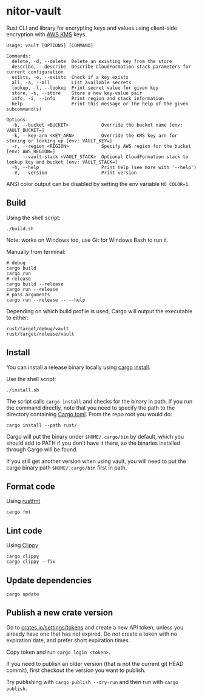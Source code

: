 # nitor-vault

Rust CLI and library for encrypting keys and values using client-side encryption
with [AWS KMS](https://aws.amazon.com/kms/) keys.

```console
Usage: vault [OPTIONS] [COMMAND]

Commands:
  delete, -d, --delete  Delete an existing key from the store
  describe, --describe  Describe CloudFormation stack parameters for current configuration
  exists, -e, --exists  Check if a key exists
  all, -a, --all        List available secrets
  lookup, -l, --lookup  Print secret value for given key
  store, -s, --store    Store a new key-value pair
  info, -i, --info      Print region and stack information
  help                  Print this message or the help of the given subcommand(s)

Options:
  -b, --bucket <BUCKET>            Override the bucket name [env: VAULT_BUCKET=]
  -k, --key-arn <KEY_ARN>          Override the KMS key arn for storing or looking up [env: VAULT_KEY=]
  -r, --region <REGION>            Specify AWS region for the bucket [env: AWS_REGION=]
      --vault-stack <VAULT_STACK>  Optional CloudFormation stack to lookup key and bucket [env: VAULT_STACK=]
  -h, --help                       Print help (see more with '--help')
  -V, --version                    Print version
```

ANSI color output can be disabled by setting the env variable `NO_COLOR=1`.

## Build

Using the shell script:

```shell
./build.sh
```

Note: works on Windows too, use Git for Windows Bash to run it.

Manually from terminal:

```shell
# debug
cargo build
cargo run
# release
cargo build --release
cargo run --release
# pass arguments
cargo run --release -- --help
```

Depending on which build profile is used, Cargo will output the executable to either:

```shell
rust/target/debug/vault
rust/target/release/vault
```

## Install

You can install a release binary locally
using [cargo install](https://doc.rust-lang.org/cargo/commands/cargo-install.html).

Use the shell script:

```shell
./install.sh
```

The script calls `cargo install` and checks for the binary in path.
If you run the command directly,
note that you need to specify the path to the directory containing [Cargo.toml](./Cargo.toml).
From the repo root you would do:

```shell
cargo install --path rust/
```

Cargo will put the binary under `$HOME/.cargo/bin` by default,
which you should add to PATH if you don't have it there,
so the binaries installed through Cargo will be found.

If you still get another version when using vault,
you will need to put the cargo binary path `$HOME/.cargo/bin` first in path.

## Format code

Using [rustfmt](https://github.com/rust-lang/rustfmt)

```shell
cargo fmt
```

## Lint code

Using [Clippy](https://github.com/rust-lang/rust-clippy)

```shell
cargo clippy
cargo clippy --fix
```

## Update dependencies

```shell
cargo update
```

## Publish a new crate version

Go to [crates.io/settings/tokens](https://crates.io/settings/tokens) and create a new API token,
unless you already have one that has not expired.
Do _not_ create a token with no expiration date,
and prefer short expiration times.

Copy token and run `cargo login <token>`.

If you need to publish an older version (that is not the current git HEAD commit),
first checkout the version you want to publish.

Try publishing with `cargo publish --dry-run` and then run with `cargo publish`.
